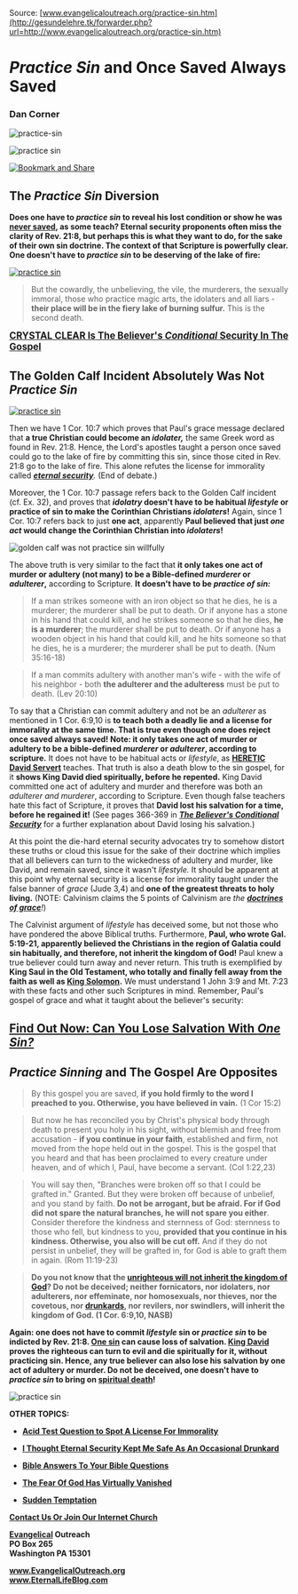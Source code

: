 <!--t Practice Sin and Once Saved Always Saved t-->
<!--d  d-->

Source: [www.evangelicaloutreach.org/practice-sin.htm](http://gesundelehre.tk/forwarder.php?url=http://www.evangelicaloutreach.org/practice-sin.htm)


# _Practice Sin_ and Once Saved Always Saved

### Dan Corner

![practice-sin](../../files/pictures/evangelical-practice-sin.jpg)

![practice sin](../../files/pictures/a-colorb.gif)

[![Bookmark and Share](../s7.addthis.com/static/btn/v2/lg-share-en.gif)](http://www.addthis.com/bookmark.php?v=250&username=xa-4ce723c86d857fe0)



## The _Practice Sin_ Diversion

**Does one have to _practice sin_ to reveal his lost condition or show he was [never saved](http://gesundelehre.tk/forwarder.php?url=http://www.evangelicaloutreach.org/neversavedargument.htm), as some teach? Eternal security proponents often miss the clarity of Rev. 21:8, but perhaps this is what they want to do, for the sake of their own sin doctrine. The context of that Scripture is powerfully clear. One doesn't have to _practice sin_ to be deserving of the lake of fire:**

[![practice sin](../../files/pictures/man-in-hell-because-of-eternal-security.jpg "I thought occasional sins were okay and only practice sin would condemn to hell. I'm here because of false teaching.")](http://gesundelehre.tk/forwarder.php?url=http://www.evangelicaloutreach.org/eternaltorment.html)

> But the cowardly, the unbelieving, the vile, the murderers, the sexually immoral, those who practice magic arts, the idolaters and all liars - **their place will be in the fiery lake of burning sulfur.** This is the second death.

<big>**[CRYSTAL CLEAR Is The Believer's _Conditional_ Security In The Gospel](#practice%20sin)**</big>



## The Golden Calf Incident Absolutely Was Not _Practice Sin_

[![practice sin](../../files/pictures/holy-life-impure-reject-God.jpg "GOSPEL preaching is not compatible with this practice sin LIE.")](http://gesundelehre.tk/forwarder.php?url=http://www.evangelicaloutreach.org/holiness-preaching.html)

Then we have 1 Cor. 10:7 which proves that Paul's grace message declared that **a true Christian could become an _idolater,_** the same Greek word as found in Rev. 21:8\. Hence, the Lord's apostles taught a person once saved could go to the lake of fire by committing this sin, since those cited in Rev. 21:8 go to the lake of fire. This alone refutes the license for immorality called _[**eternal security**](http://gesundelehre.tk/forwarder.php?url=http://www.evangelicaloutreach.org/eternal-security.html)._ (End of debate.)

Moreover, the 1 Cor. 10:7 passage refers back to the Golden Calf incident (cf. Ex. 32), and proves that **_idolatry_ doesn't have to be habitual _lifestyle_ or practice of sin to make the Corinthian Christians _idolaters_!** Again, since 1 Cor. 10:7 refers back to just **one act**, apparently **Paul believed that just _one act_ would change the Corinthian Christian into _idolaters_!**

![golden calf was not practice sin willfully](../../files/pictures/golden-calf.jpg "The golden calf incident was not practice sin.")

The above truth is very similar to the fact that **it only takes one act of murder or adultery (not many) to be a Bible-defined _murderer_ or _adulterer_,** according to Scripture. **It doesn't have to be _practice of sin:_**

> If a man strikes someone with an iron object so that he dies, he is a murderer; the murderer shall be put to death. Or if anyone has a stone in his hand that could kill, and he strikes someone so that he dies, **he is a murderer**; the murderer shall be put to death. Or if anyone has a wooden object in his hand that could kill, and he hits someone so that he dies, he is a murderer; the murderer shall be put to death. (Num 35:16-18)

> If a man commits adultery with another man's wife - with the wife of his neighbor - both **the adulterer and the adulteress** must be put to death. (Lev 20:10)

To say that a Christian can commit adultery and not be an _adulterer_ as mentioned in 1 Cor. 6:9,10 is **to teach both a deadly lie and a license for immorality at the same time. That is true even though one does reject once saved always saved! Note: it only takes one act of murder or adultery to be a bible-defined _murderer_ or _adulterer_, according to scripture.** It does not have to be habitual acts or _lifestyle_, as **[HERETIC David Servert](http://gesundelehre.tk/forwarder.php?url=http://www.evangelicaloutreach.org/david_servant_great_gospel_deception.htm)** teaches. That truth is also a death blow to the sin gospel, for it **shows King David died spiritually, before he repented.** King David committed one act of adultery and murder and therefore was both an _adulterer and murderer_, according to Scripture. Even though false teachers hate this fact of Scripture, it proves that **David lost his salvation for a time, before he regained it!** (See pages 366-369 in _[**The Believer's Conditional Security**](http://gesundelehre.tk/forwarder.php?url=http://www.evangelicaloutreach.org/dan-corner-the-believers-conditional-security.html)_ for a further explanation about David losing his salvation.)

At this point the die-hard eternal security advocates try to somehow distort these truths or cloud this issue for the sake of their doctrine which implies that all believers can turn to the wickedness of adultery and murder, like David, and remain saved, since it wasn't _lifestyle._ It should be apparent at this point why eternal security is a license for immorality taught under the false banner of _grace_ (Jude 3,4) and **one of the greatest threats to holy living.** (NOTE: Calvinism claims the 5 points of Calvinism are _the **[doctrines of grace](http://gesundelehre.tk/forwarder.php?url=http://www.evangelicaloutreach.org/calvinismrefuted.html)**!_)

The Calvinist argument of _lifestyle_ has deceived some, but not those who have pondered the above Biblical truths. Furthermore, **Paul, who wrote Gal. 5:19-21, apparently believed the Christians in the region of Galatia could sin habitually, and therefore, not inherit the kingdom of God!** Paul knew a true believer could turn away and never return. This truth is exemplified by **King Saul in the Old Testament, who totally and finally fell away from the faith as well as [King Solomon](http://gesundelehre.tk/forwarder.php?url=http://www.evangelicaloutreach.org/solomons-apostasy.html).** We must understand 1 John 3:9 and Mt. 7:23 with these facts and other such Scriptures in mind. Remember, Paul's gospel of grace and what it taught about the believer's security:

## [Find Out Now: Can You Lose Salvation With _One Sin?_](http://gesundelehre.tk/forwarder.php?url=http://www.evangelicaloutreach.org/lose-salvation.html)



## <a name="practice%20sin"></a>_Practice Sinning_ and The Gospel Are Opposites

> By this gospel you are saved, **if you hold firmly to the word I preached to you. Otherwise, you have believed in vain.** (1 Cor 15:2)

> But now he has reconciled you by Christ's physical body through death to present you holy in his sight, without blemish and free from accusation - **if you continue in your faith**, established and firm, not moved from the hope held out in the gospel. This is the gospel that you heard and that has been proclaimed to every creature under heaven, and of which I, Paul, have become a servant. (Col 1:22,23)

> You will say then, "Branches were broken off so that I could be grafted in." Granted. But they were broken off because of unbelief, and you stand by faith. **Do not be arrogant, but be afraid. For if God did not spare the natural branches, he will not spare you either**. Consider therefore the kindness and sternness of God: sternness to those who fell, but kindness to you, **provided that you continue in his kindness. Otherwise, you also will be cut off.** And if they do not persist in unbelief, they will be grafted in, for God is able to graft them in again. (Rom 11:19-23)

> **Do you not know that the [unrighteous will not inherit the kingdom of God](http://gesundelehre.tk/forwarder.php?url=http://www.evangelicaloutreach.org/will-not-inherit-the-kingdom-of-God.htm)? Do not be deceived; neither fornicators, nor idolaters, nor adulterers, nor effeminate, nor homosexuals, nor thieves, nor the covetous, nor [drunkards](http://gesundelehre.tk/forwarder.php?url=http://www.evangelicaloutreach.org/eternal-security-kept-me-safe-as-an-occasional-drunkard.htm), nor revilers, nor swindlers, will inherit the kingdom of God. (1 Cor. 6:9,10, NASB)**

**Again: one does not have to commit _lifestyle_ sin or _practice sin_ to be indicted by Rev. 21:8. [One sin](http://gesundelehre.tk/forwarder.php?url=http://www.evangelicaloutreach.org/lose-salvation.html) can cause loss of salvation. [King David](http://gesundelehre.tk/forwarder.php?url=http://www.evangelicaloutreach.org/king-david-sinned.html) proves the righteous can turn to evil and die spiritually for it, without practicing sin. Hence, any true believer can also lose his salvation by one act of adultery or murder. Do not be deceived, one doesn't have to _practice sin_ to bring on [spiritual death](http://gesundelehre.tk/forwarder.php?url=http://www.evangelicaloutreach.org/spiritual-death.html)!**

![practice sin](../../files/pictures/a-colorb.gif)

**OTHER TOPICS:**

- **[Acid Test Question to Spot A License For Immorality](http://gesundelehre.tk/forwarder.php?url=http://www.evangelicaloutreach.org/acid_test.html)**

- **[I Thought Eternal Security Kept Me Safe As An Occasional Drunkard](http://gesundelehre.tk/forwarder.php?url=http://www.evangelicaloutreach.org/eternal-security-kept-me-safe-as-an-occasional-drunkard.htm)**

- **[Bible Answers To Your Bible Questions](http://gesundelehre.tk/forwarder.php?url=http://www.evangelicaloutreach.org/bible-answers.html)**

- **[The Fear Of God Has Virtually Vanished](http://gesundelehre.tk/forwarder.php?url=http://www.evangelicaloutreach.org/fear-of-God.htm)**

- **[Sudden Temptation](http://gesundelehre.tk/forwarder.php?url=http://www.evangelicaloutreach.org/sudden-temptation.htm)**

[**Contact Us Or Join Our Internet Church**](http://gesundelehre.tk/forwarder.php?url=http://www.evangelicaloutreach.org/contact.html)

**[Evangelical](http://gesundelehre.tk/forwarder.php?url=http://www.evangelicaloutreach.org/index.html) Outreach**  
**PO Box 265**  
**Washington PA 15301**
  
**www.EvangelicalOutreach.org**  
**www.EternalLifeBlog.com**